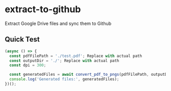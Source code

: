 # extract-to-github
Extract Google Drive files and sync them to Github

## Quick  Test
```js
(async () => {
  const pdfFilePath = './test.pdf'; Replace with actual path
  const outputDir = './'; Replace with actual path
  const dpi = 300;

  const generatedFiles = await convert_pdf_to_pngs(pdfFilePath, outputDir, dpi);
  console.log('Generated files:', generatedFiles);
})();
```
